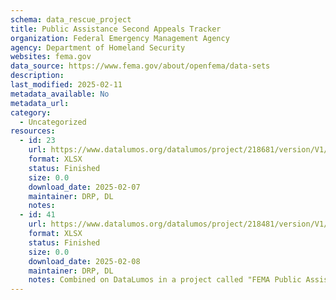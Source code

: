 ```yaml
---
schema: data_rescue_project 
title: Public Assistance Second Appeals Tracker
organization: Federal Emergency Management Agency
agency: Department of Homeland Security
websites: fema.gov
data_source: https://www.fema.gov/about/openfema/data-sets
description: 
last_modified: 2025-02-11
metadata_available: No
metadata_url: 
category:
  - Uncategorized
resources:
  - id: 23
    url: https://www.datalumos.org/datalumos/project/218681/version/V1/view
    format: XLSX
    status: Finished
    size: 0.0
    download_date: 2025-02-07
    maintainer: DRP, DL
    notes: 
  - id: 41
    url: https://www.datalumos.org/datalumos/project/218481/version/V1/view
    format: XLSX
    status: Finished
    size: 0.0
    download_date: 2025-02-08
    maintainer: DRP, DL
    notes: Combined on DataLumos in a project called "FEMA Public Assistance Dataset", mirroring grouping on OpenFEMA page
---
```

